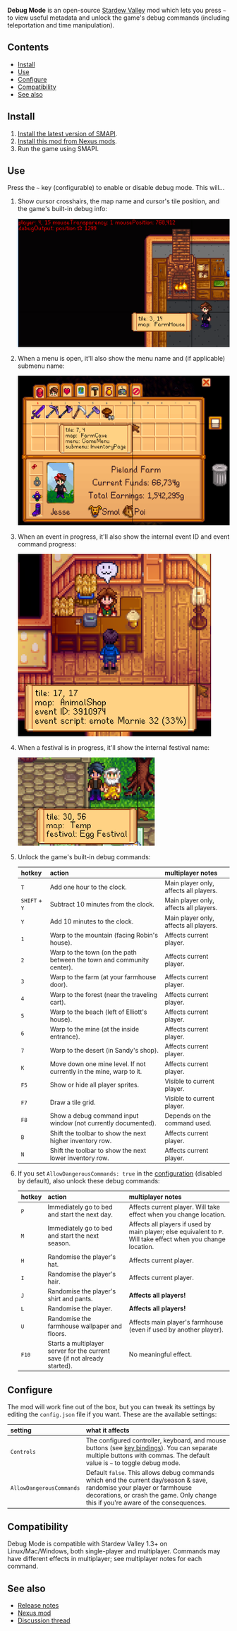 **Debug Mode** is an open-source [Stardew Valley](http://stardewvalley.net/) mod which lets you
press `~` to view useful metadata and unlock the game's debug commands (including teleportation
and time manipulation).

## Contents
* [Install](#install)
* [Use](#use)
* [Configure](#configure)
* [Compatibility](#compatibility)
* [See also](#see-also)

## Install
1. [Install the latest version of SMAPI](https://smapi.io/).
2. [Install this mod from Nexus mods](http://www.nexusmods.com/stardewvalley/mods/679/).
3. Run the game using SMAPI.

## Use
Press the `~` key (configurable) to enable or disable debug mode. This will...

1. Show cursor crosshairs, the map name and cursor's tile position, and the game's built-in debug info:

   ![screenshot](screenshots/world.png)

2. When a menu is open, it'll also show the menu name and (if applicable) submenu name:

   ![screenshot](screenshots/menu.png)

3. When an event in progress, it'll also show the internal event ID and event command progress:

   ![screenshot](screenshots/event.png)

4. When a festival is in progress, it'll show the internal festival name:

   ![screenshot](screenshots/festival.png)

5. Unlock the game's built-in debug commands:

   hotkey | action | multiplayer notes
   :----- | :----- | -------------------
   `T`    | Add one hour to the clock. | Main player only, affects all players.
   `SHIFT` + `Y` | Subtract 10 minutes from the clock. | Main player only, affects all players.
   `Y`    | Add 10 minutes to the clock. | Main player only, affects all players.
   `1`    | Warp to the mountain (facing Robin's house). | Affects current player.
   `2`    | Warp to the town (on the path between the town and community center). | Affects current player.
   `3`    | Warp to the farm (at your farmhouse door). | Affects current player.
   `4`    | Warp to the forest (near the traveling cart). | Affects current player.
   `5`    | Warp to the beach (left of Elliott's house). | Affects current player.
   `6`    | Warp to the mine (at the inside entrance). | Affects current player.
   `7`    | Warp to the desert (in Sandy's shop). | Affects current player.
   `K`    | Move down one mine level. If not currently in the mine, warp to it. | Affects current player.
   `F5`   | Show or hide all player sprites. | Visible to current player.
   `F7`   | Draw a tile grid. | Visible to current player.
   `F8`   | Show a debug command input window (not currently documented). | Depends on the command used.
   `B`    | Shift the toolbar to show the next higher inventory row. | Affects current player.
   `N`    | Shift the toolbar to show the next lower inventory row. | Affects current player.

6. If you set `AllowDangerousCommands: true` in the [configuration](#configuration) (disabled by
   default), also unlock these debug commands:

   hotkey | action | multiplayer notes
   :----- | :----- | -----------------
   `P`    | Immediately go to bed and start the next day. | Affects current player. Will take effect when you change location.
   `M`    | Immediately go to bed and start the next season. | Affects all players if used by main player; else equivalent to `P`. Will take effect when you change location.
   `H`    | Randomise the player's hat. | Affects current player.
   `I`    | Randomise the player's hair. | Affects current player.
   `J`    | Randomise the player's shirt and pants. | **Affects all players!**
   `L`    | Randomise the player. | **Affects all players!**
   `U`    | Randomise the farmhouse wallpaper and floors. | Affects main player's farmhouse (even if used by another player).
   `F10`  | Starts a multiplayer server for the current save (if not already started). | No meaningful effect.

## Configure
The mod will work fine out of the box, but you can tweak its settings by editing the `config.json`
file if you want. These are the available settings:

setting           | what it affects
:---------------- | :------------------
`Controls`        | The configured controller, keyboard, and mouse buttons (see [key bindings](https://stardewvalleywiki.com/Modding:Key_bindings)). You can separate multiple buttons with commas. The default value is `~` to toggle debug mode.
`AllowDangerousCommands` | Default `false`. This allows debug commands which end the current day/season & save, randomise your player or farmhouse decorations, or crash the game. Only change this if you're aware of the consequences.

## Compatibility
Debug Mode is compatible with Stardew Valley 1.3+ on Linux/Mac/Windows, both single-player and
multiplayer. Commands may have different effects in multiplayer; see multiplayer notes for each
command.

## See also
* [Release notes](release-notes.md)
* [Nexus mod](http://www.nexusmods.com/stardewvalley/mods/679)
* [Discussion thread](http://www.nexusmods.com/stardewvalley/mods/679)
